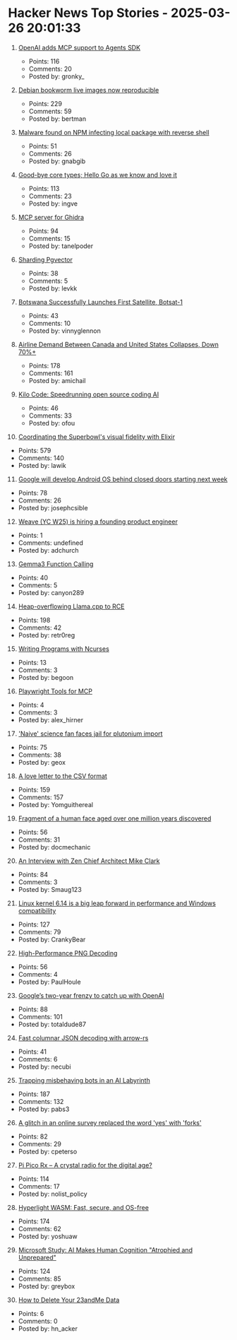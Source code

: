 # Hacker News Top Stories - 2025-03-26 20:01:33

1. [OpenAI adds MCP support to Agents SDK](https://openai.github.io/openai-agents-python/mcp/)
   - Points: 116
   - Comments: 20
   - Posted by: gronky_

2. [Debian bookworm live images now reproducible](https://lwn.net/Articles/1015402/)
   - Points: 229
   - Comments: 59
   - Posted by: bertman

3. [Malware found on NPM infecting local package with reverse shell](https://www.reversinglabs.com/blog/malicious-npm-patch-delivers-reverse-shell)
   - Points: 51
   - Comments: 26
   - Posted by: gnabgib

4. [Good-bye core types; Hello Go as we know and love it](https://go.dev/blog/coretypes)
   - Points: 113
   - Comments: 23
   - Posted by: ingve

5. [MCP server for Ghidra](https://github.com/LaurieWired/GhidraMCP)
   - Points: 94
   - Comments: 15
   - Posted by: tanelpoder

6. [Sharding Pgvector](https://pgdog.dev/blog/sharding-pgvector)
   - Points: 38
   - Comments: 5
   - Posted by: levkk

7. [Botswana Successfully Launches First Satellite, Botsat-1](https://spaceinafrica.com/2025/03/15/botswana-successfully-launches-first-satellite-botsat-1/)
   - Points: 43
   - Comments: 10
   - Posted by: vinnyglennon

8. [Airline Demand Between Canada and United States Collapses, Down 70%+](https://onemileatatime.com/news/airline-demand-canada-united-states-collapses/)
   - Points: 178
   - Comments: 161
   - Posted by: amichail

9. [Kilo Code: Speedrunning open source coding AI](https://blog.kilocode.ai/p/kilo-code-speedrunning-open-source-coding-ai)
   - Points: 46
   - Comments: 33
   - Posted by: ofou

10. [Coordinating the Superbowl's visual fidelity with Elixir](https://elixir-lang.org/blog/2025/03/25/cyanview-elixir-case/)
   - Points: 579
   - Comments: 140
   - Posted by: lawik

11. [Google will develop Android OS behind closed doors starting next week](https://9to5google.com/2025/03/26/google-android-aosp-developement-private/)
   - Points: 78
   - Comments: 26
   - Posted by: josephcsible

12. [Weave (YC W25) is hiring a founding product engineer](https://www.ycombinator.com/companies/weave-3/jobs/E0LFOgu-founding-product-engineer)
   - Points: 1
   - Comments: undefined
   - Posted by: adchurch

13. [Gemma3 Function Calling](https://ai.google.dev/gemma/docs/capabilities/function-calling)
   - Points: 40
   - Comments: 5
   - Posted by: canyon289

14. [Heap-overflowing Llama.cpp to RCE](https://retr0.blog/blog/llama-rpc-rce)
   - Points: 198
   - Comments: 42
   - Posted by: retr0reg

15. [Writing Programs with Ncurses](https://invisible-island.net/ncurses/ncurses-intro.html)
   - Points: 13
   - Comments: 3
   - Posted by: begoon

16. [Playwright Tools for MCP](https://github.com/microsoft/playwright-mcp)
   - Points: 4
   - Comments: 3
   - Posted by: alex_hirner

17. ['Naive' science fan faces jail for plutonium import](https://au.news.yahoo.com/naive-science-fan-faces-jail-053025281.html)
   - Points: 75
   - Comments: 38
   - Posted by: geox

18. [A love letter to the CSV format](https://github.com/medialab/xan/blob/master/docs/LOVE_LETTER.md)
   - Points: 159
   - Comments: 157
   - Posted by: Yomguithereal

19. [Fragment of a human face aged over one million years discovered](https://www.sciencedaily.com/releases/2025/03/250312123847.htm)
   - Points: 56
   - Comments: 31
   - Posted by: docmechanic

20. [An Interview with Zen Chief Architect Mike Clark](https://www.computerenhance.com/p/an-interview-with-zen-chief-architect)
   - Points: 84
   - Comments: 3
   - Posted by: Smaug123

21. [Linux kernel 6.14 is a big leap forward in performance and Windows compatibility](https://www.zdnet.com/article/linux-kernel-6-14-is-a-big-leap-forward-in-performance-and-windows-compatibility/)
   - Points: 127
   - Comments: 79
   - Posted by: CrankyBear

22. [High-Performance PNG Decoding](https://blend2d.com/blog/png-image-codec.html)
   - Points: 56
   - Comments: 4
   - Posted by: PaulHoule

23. [Google’s two-year frenzy to catch up with OpenAI](https://www.wired.com/story/google-openai-gemini-chatgpt-artificial-intelligence/)
   - Points: 88
   - Comments: 101
   - Posted by: totaldude87

24. [Fast columnar JSON decoding with arrow-rs](https://www.arroyo.dev/blog/fast-arrow-json-decoding)
   - Points: 41
   - Comments: 6
   - Posted by: necubi

25. [Trapping misbehaving bots in an AI Labyrinth](https://blog.cloudflare.com/ai-labyrinth/)
   - Points: 187
   - Comments: 132
   - Posted by: pabs3

26. [A glitch in an online survey replaced the word 'yes' with 'forks'](https://www.pewresearch.org/decoded/2025/03/21/how-a-glitch-in-an-online-survey-replaced-the-word-yes-with-forks/)
   - Points: 82
   - Comments: 29
   - Posted by: cpeterso

27. [Pi Pico Rx – A crystal radio for the digital age?](https://101-things.readthedocs.io/en/latest/radio_receiver.html)
   - Points: 114
   - Comments: 17
   - Posted by: nolist_policy

28. [Hyperlight WASM: Fast, secure, and OS-free](https://opensource.microsoft.com/blog/2025/03/26/hyperlight-wasm-fast-secure-and-os-free/)
   - Points: 174
   - Comments: 62
   - Posted by: yoshuaw

29. [Microsoft Study: AI Makes Human Cognition "Atrophied and Unprepared"](https://www.404media.co/microsoft-study-finds-ai-makes-human-cognition-atrophied-and-unprepared-3/)
   - Points: 124
   - Comments: 85
   - Posted by: greybox

30. [How to Delete Your 23andMe Data](https://www.eff.org/deeplinks/2025/03/how-delete-your-23andme-data)
   - Points: 6
   - Comments: 0
   - Posted by: hn_acker

